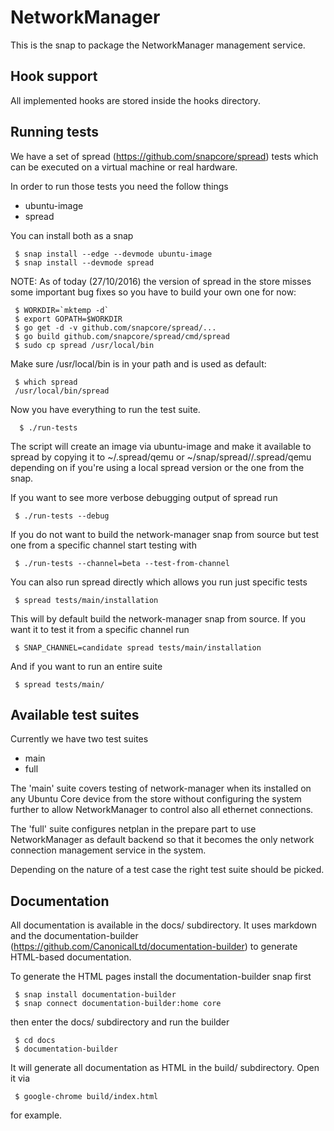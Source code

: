 # NetworkManager

This is the snap to package the NetworkManager management service.

## Hook support

All implemented hooks are stored inside the hooks directory.

## Running tests

We have a set of spread (https://github.com/snapcore/spread) tests which
can be executed on a virtual machine or real hardware.

In order to run those tests you need the follow things

 * ubuntu-image
 * spread

 You can install both as a snap

```
 $ snap install --edge --devmode ubuntu-image
 $ snap install --devmode spread
```

NOTE: As of today (27/10/2016) the version of spread in the store misses
some important bug fixes so you have to build your own one for now:

```
 $ WORKDIR=`mktemp -d`
 $ export GOPATH=$WORKDIR
 $ go get -d -v github.com/snapcore/spread/...
 $ go build github.com/snapcore/spread/cmd/spread
 $ sudo cp spread /usr/local/bin
```

Make sure /usr/local/bin is in your path and is used as default:

```
 $ which spread
 /usr/local/bin/spread
```

Now you have everything to run the test suite.

```
  $ ./run-tests
```

The script will create an image via ubuntu-image and make it available
to spread by copying it to ~/.spread/qemu or ~/snap/spread/<version>/.spread/qemu
depending on if you're using a local spread version or the one from the
snap.

If you want to see more verbose debugging output of spread run

```
 $ ./run-tests --debug
```

If you do not want to build the network-manager snap from source but test one
from a specific channel start testing with

```
 $ ./run-tests --channel=beta --test-from-channel
```

You can also run spread directly which allows you run just specific tests

```
 $ spread tests/main/installation
```

This will by default build the network-manager snap from source. If you
want it to test it from a specific channel run

```
 $ SNAP_CHANNEL=candidate spread tests/main/installation
```

And if you want to run an entire suite

```
 $ spread tests/main/
```

## Available test suites

Currently we have two test suites

 * main
 * full

The 'main' suite covers testing of network-manager when its installed on
any Ubuntu Core device from the store without configuring the system
further to allow NetworkManager to control also all ethernet connections.

The 'full' suite configures netplan in the prepare part to use NetworkManager
as default backend so that it becomes the only network connection
management service in the system.

Depending on the nature of a test case the right test suite should be
picked.

## Documentation

All documentation is available in the docs/ subdirectory. It uses markdown
and the documentation-builder (<https://github.com/CanonicalLtd/documentation-builder>)
to generate HTML-based documentation.

To generate the HTML pages install the documentation-builder snap first

```
 $ snap install documentation-builder
 $ snap connect documentation-builder:home core
```

then enter the docs/ subdirectory and run the builder

```
 $ cd docs
 $ documentation-builder
```

It will generate all documentation as HTML in the build/ subdirectory. Open
it via

```
 $ google-chrome build/index.html
```

for example.
